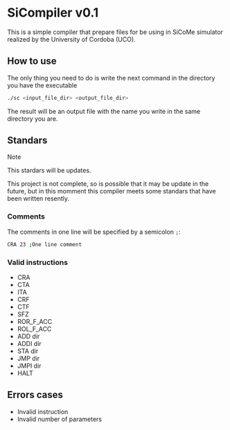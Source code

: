 # SiCompiler v0.1

This is a simple compiler that prepare files for be using in SiCoMe simulator realized by the University of Cordoba (UCO).

## How to use

The only thing you need to do is write the next command in the directory you have the executable

```bash
./sc <input_file_dir> <output_file_dir>
```

The result will be an output file with the name you write in the same directory you are.

## Standars

> [!NOTE]
> This stardars will be updates.

This project is not complete, so is possible that it may be update in the future, but in this momment this compiler meets some standars that have been written resently.

### Comments

The comments in one line will be specified by a semicolon `;`:

```bash
CRA 23 ;One line comment
```

### Valid instructions

- CRA
- CTA
- ITA
- CRF
- CTF
- SFZ
- ROR_F_ACC
- ROL_F_ACC
- ADD dir
- ADDI dir
- STA dir
- JMP dir
- JMPI dir
- HALT

## Errors cases

- Invalid instruction
- Invalid number of parameters
